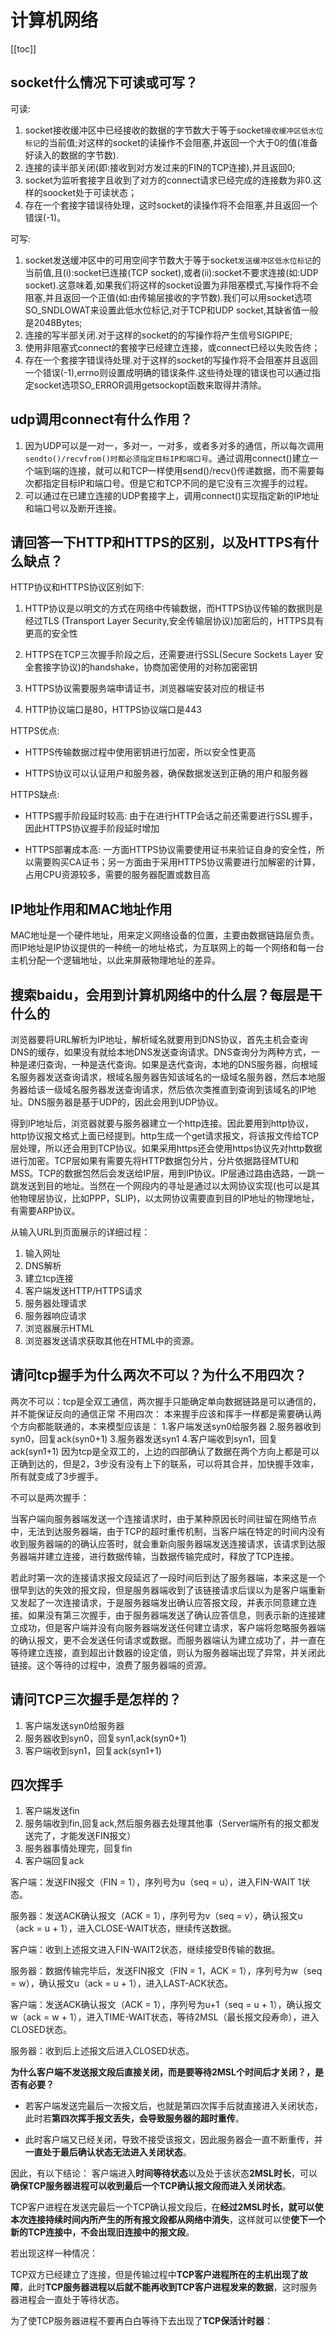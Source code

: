 # 计算机网络

[[toc]]

## socket什么情况下可读或可写？

可读:
1. socket接收缓冲区中已经接收的数据的字节数大于等于socket`接收缓冲区低水位标记`的当前值;对这样的socket的读操作不会阻塞,并返回一个大于0的值(准备好读入的数据的字节数). 
2. 连接的读半部关闭(即:接收到对方发过来的FIN的TCP连接),并且返回0;  
3. socket为监听套接字且收到了对方的connect请求已经完成的连接数为非0.这样的soocket处于可读状态；  
4. 存在一个套接字错误待处理，这时socket的读操作将不会阻塞,并且返回一个错误(-1)。

可写:
 1. socket发送缓冲区中的可用空间字节数大于等于socket`发送缓冲区低水位标记`的当前值,且(i):socket已连接(TCP socket),或者(ii):socket不要求连接(如:UDP socket).这意味着,如果我们将这样的socket设置为非阻塞模式,写操作将不会阻塞,并且返回一个正值(如:由传输层接收的字节数).我们可以用socket选项SO_SNDLOWAT来设置此低水位标记,对于TCP和UDP socket,其缺省值一般是2048Bytes; 
 2. 连接的写半部关闭.对于这样的socket的的写操作将产生信号SIGPIPE; 
 3. 使用非阻塞式connect的套接字已经建立连接，或connect已经以失败告终；
 4. 存在一个套接字错误待处理.对于这样的socket的写操作将不会阻塞并且返回一个错误(-1),errno则设置成明确的错误条件.这些待处理的错误也可以通过指定socket选项SO_ERROR调用getsockopt函数来取得并清除。

## udp调用connect有什么作用？

1. 因为UDP可以是一对一，多对一，一对多，或者多对多的通信，所以每次调用`sendto()/recvfrom()时都必须指定目标IP和端口号`。通过调用connect()建立一个端到端的连接，就可以和TCP一样使用send()/recv()传递数据，而不需要每次都指定目标IP和端口号。但是它和TCP不同的是它没有三次握手的过程。
2. 可以通过在已建立连接的UDP套接字上，调用connect()实现指定新的IP地址和端口号以及断开连接。

## 请回答一下HTTP和HTTPS的区别，以及HTTPS有什么缺点？

HTTP协议和HTTPS协议区别如下: 

1. HTTP协议是以明文的方式在网络中传输数据，而HTTPS协议传输的数据则是经过TLS (Transport Layer Security,安全传输层协议)加密后的，HTTPS具有更高的安全性

2. HTTPS在TCP三次握手阶段之后，还需要进行SSL(Secure Sockets Layer 安全套接字协议)的handshake，协商加密使用的对称加密密钥

3. HTTPS协议需要服务端申请证书，浏览器端安装对应的根证书

4. HTTP协议端口是80，HTTPS协议端口是443

HTTPS优点: 

* HTTPS传输数据过程中使用密钥进行加密，所以安全性更高

* HTTPS协议可以认证用户和服务器，确保数据发送到正确的用户和服务器

HTTPS缺点: 

* HTTPS握手阶段延时较高: 由于在进行HTTP会话之前还需要进行SSL握手，因此HTTPS协议握手阶段延时增加

* HTTPS部署成本高: 一方面HTTPS协议需要使用证书来验证自身的安全性，所以需要购买CA证书；另一方面由于采用HTTPS协议需要进行加解密的计算，占用CPU资源较多，需要的服务器配置或数目高

## IP地址作用和MAC地址作用

MAC地址是一个硬件地址，用来定义网络设备的位置，主要由数据链路层负责。而IP地址是IP协议提供的一种统一的地址格式，为互联网上的每一个网络和每一台主机分配一个逻辑地址，以此来屏蔽物理地址的差异。

## 搜索baidu，会用到计算机网络中的什么层？每层是干什么的

浏览器要将URL解析为IP地址，解析域名就要用到DNS协议，首先主机会查询DNS的缓存，如果没有就给本地DNS发送查询请求。DNS查询分为两种方式，一种是递归查询，一种是迭代查询。如果是迭代查询，本地的DNS服务器，向根域名服务器发送查询请求，根域名服务器告知该域名的一级域名服务器，然后本地服务器给该一级域名服务器发送查询请求，然后依次类推直到查询到该域名的IP地址。DNS服务器是基于UDP的，因此会用到UDP协议。

得到IP地址后，浏览器就要与服务器建立一个http连接。因此要用到http协议，http协议报文格式上面已经提到。http生成一个get请求报文，将该报文传给TCP层处理，所以还会用到TCP协议。如果采用https还会使用https协议先对http数据进行加密。TCP层如果有需要先将HTTP数据包分片，分片依据路径MTU和MSS。TCP的数据包然后会发送给IP层，用到IP协议。IP层通过路由选路，一跳一跳发送到目的地址。当然在一个网段内的寻址是通过以太网协议实现(也可以是其他物理层协议，比如PPP，SLIP)，以太网协议需要直到目的IP地址的物理地址，有需要ARP协议。

从输入URL到页面展示的详细过程：

1. 输入网址
2. DNS解析
3. 建立tcp连接
4. 客户端发送HTTP/HTTPS请求
5. 服务器处理请求　
6. 服务器响应请求
7. 浏览器展示HTML
8. 浏览器发送请求获取其他在HTML中的资源。

## 请问tcp握手为什么两次不可以？为什么不用四次？

两次不可以：tcp是全双工通信，两次握手只能确定单向数据链路是可以通信的，并不能保证反向的通信正常
不用四次：
本来握手应该和挥手一样都是需要确认两个方向都能联通的，本来模型应该是：
1.客户端发送syn0给服务器
2.服务器收到syn0，回复ack(syn0+1)
3.服务器发送syn1
4.客户端收到syn1，回复ack(syn1+1)
因为tcp是全双工的，上边的四部确认了数据在两个方向上都是可以正确到达的，但是2，3步没有没有上下的联系，可以将其合并，加快握手效率，所有就变成了3步握手。

不可以是两次握手：

当客户端向服务器端发送一个连接请求时，由于某种原因长时间驻留在网络节点中，无法到达服务器端，由于TCP的超时重传机制，当客户端在特定的时间内没有收到服务器端的的确认应答时，就会重新向服务器端发送连接请求，该请求到达服务器端并建立连接，进行数据传输，当数据传输完成时，释放了TCP连接。

若此时第一次的连接请求报文段延迟了一段时间后到达了服务器端，本来这是一个很早到达的失效的报文段，但是服务器端收到了该链接请求后误以为是客户端重新又发起了一次连接请求，于是服务器端发出确认应答报文段，并表示同意建立连接。如果没有第三次握手，由于服务器端发送了确认应答信息，则表示新的连接建立成功，但是客户端并没有向服务器端发送任何建立请求，客户端将忽略服务器端的确认报文，更不会发送任何请求或数据。而服务器端认为建立成功了，并一直在等待建立连接，直到超出计数器的设定值，则认为服务器端出现了异常，并关闭此链接。这个等待的过程中，浪费了服务器端的资源。

## 请问TCP三次握手是怎样的？

1. 客户端发送syn0给服务器
2. 服务器收到syn0，回复syn1,ack(syn0+1)
3. 客户端收到syn1，回复ack(syn1+1)

## 四次挥手

1. 客户端发送fin
2. 服务端收到fin,回复ack,然后服务器去处理其他事（Server端所有的报文都发送完了，才能发送FIN报文）
3. 服务器事情处理完，回复fin
4. 客户端回复ack

客户端：发送FIN报文（FIN = 1），序列号为u（seq = u），进入FIN-WAIT 1状态。

服务器：发送ACK确认报文（ACK = 1），序列号为v（seq = v），确认报文u（ack = u + 1），进入CLOSE-WAIT状态，继续传送数据。

客户端：收到上述报文进入FIN-WAIT2状态，继续接受B传输的数据。

服务器：数据传输完毕后，发送FIN报文（FIN = 1，ACK = 1），序列号为w（seq = w），确认报文u（ack = u + 1），进入LAST-ACK状态。

客户端：发送ACK确认报文（ACK = 1），序列号为u+1（seq = u + 1），确认报文w（ack = w + 1），进入TIME-WAIT状态，等待2MSL（最长报文段寿命），进入CLOSED状态。

服务器：收到后上述报文后进入CLOSED状态。

**为什么客户端不发送报文段后直接关闭，而是要等待2MSL个时间后才关闭？，是否有必要？**


* 若客户端发送完最后一次报文后，也就是第四次挥手后就直接进入关闭状态，此时若**第四次挥手报文丢失，会导致服务器的超时重传**。

* 此时客户端又已经关闭，导致不接受该报文，因此服务器会一直不断重传，并**一直处于最后确认状态无法进入关闭状态**。

因此，有以下结论：
客户端进入**时间等待状态**以及处于该状态**2MSL时长**，可以**确保TCP服务器进程可以收到最后一个TCP确认报文段而进入关闭状态**。

TCP客户进程在发送完最后一个TCP确认报文段后，在**经过2MSL时长，就可以使本次连接持续时间内所产生的所有报文段都从网络中消失**，这样就可以使**使下一个新的TCP连接中，不会出现旧连接中的报文段**。


若出现这样一种情况：

TCP双方已经建立了连接，但是传输过程中**TCP客户进程所在的主机出现了故障**，此时**TCP服务器进程以后就不能再收到TCP客户进程发来的数据**，这时服务器进程会一直处于等待状态。

为了使TCP服务器进程不要再白白等待下去出现了**TCP保活计时器**：
